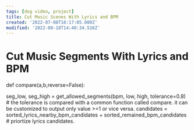 ```yaml
---
tags: [dog video, project]
title: Cut Music Scenes With Lyrics and BPM
created: '2022-07-08T18:17:05.000Z'
modified: '2022-08-18T14:40:34.516Z'
---
```


# Cut Music Segments With Lyrics and BPM

def compare(a,b,reverse=False):


seg_low, seg_high = get_allowed_segments(bpm, low, high, tolerance=0.8) # the tolerance is compared with a common function called compare. it can be customized to output only value >=1 or vice versa.
candidates = sorted_lyrics_nearby_bpm_candidates + sorted_remained_bpm_candidates # priortize lyrics candidates.
